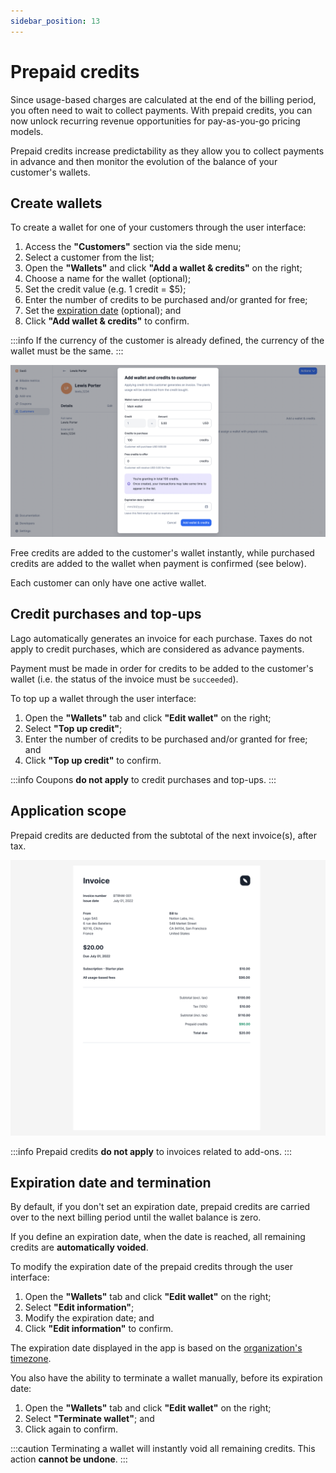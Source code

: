 ```yaml
---
sidebar_position: 13
---
```


# Prepaid credits
Since usage-based charges are calculated at the end of the billing period, you often need to wait to collect payments. With prepaid credits, you can now unlock recurring revenue opportunities for pay-as-you-go pricing models.

Prepaid credits increase predictability as they allow you to collect payments in advance and then monitor the evolution of the balance of your customer's wallets.

## Create wallets
To create a wallet for one of your customers through the user interface:
1. Access the **"Customers"** section via the side menu;
2. Select a customer from the list;
3. Open the **"Wallets"** and click **"Add a wallet & credits"** on the right;
4. Choose a name for the wallet (optional);
5. Set the credit value (e.g. 1 credit = $5);
6. Enter the number of credits to be purchased and/or granted for free;
7. Set the [expiration date](#expiration-date-and-termination) (optional); and
8. Click **"Add wallet & credits"** to confirm.

:::info
If the currency of the customer is already defined, the currency of the wallet must be the same.
:::

![Creation of a wallet via the user interface](../../static/img/new-wallet.png)

Free credits are added to the customer's wallet instantly, while purchased credits are added to the wallet when payment is confirmed (see below).

Each customer can only have one active wallet.

## Credit purchases and top-ups
Lago automatically generates an invoice for each purchase. Taxes do not apply to credit purchases, which are considered as advance payments.

Payment must be made in order for credits to be added to the customer's wallet (i.e. the status of the invoice must be `succeeded`).

To top up a wallet through the user interface:
1. Open the **"Wallets"** tab and click **"Edit wallet"** on the right;
2. Select **"Top up credit"**;
3. Enter the number of credits to be purchased and/or granted for free; and
4. Click **"Top up credit"** to confirm.

:::info
Coupons **do not apply** to credit purchases and top-ups.
:::

## Application scope
Prepaid credits are deducted from the subtotal of the next invoice(s), after tax.

![Invoice partially paid with prepaid credits](../../static/img/prepaid-credits-invoice.png)

:::info
Prepaid credits **do not apply** to invoices related to add-ons.
:::

## Expiration date and termination
By default, if you don't set an expiration date, prepaid credits are carried over to the next billing period until the wallet balance is zero.

If you define an expiration date, when the date is reached, all remaining credits are **automatically voided**.

To modify the expiration date of the prepaid credits through the user interface:
1. Open the **"Wallets"** tab and click **"Edit wallet"** on the right;
2. Select **"Edit information"**;
3. Modify the expiration date; and
4. Click **"Edit information"** to confirm.

The expiration date displayed in the app is based on the [organization's timezone](../../changelog/timezones).

You also have the ability to terminate a wallet manually, before its expiration date:
1. Open the **"Wallets"** tab and click **"Edit wallet"** on the right;
2. Select **"Terminate wallet"**; and
3. Click again to confirm.

:::caution
Terminating a wallet will instantly void all remaining credits. This action **cannot be undone**.
:::